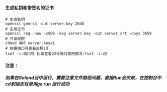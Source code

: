 #### 生成私钥和带签名的证书
```shell script
# 生成私钥
openssl genrsa -out server.key 2048
# 生成证书
openssl req -new -x509 -key server.key -out server.crt -days 3650
# 只读权限
chmod 400 server.keyei
# 根据端口号查看进程id
lsof -i:端口号 比如查看22号端口使用情况:lsof -i:22
```
#### 注意：
##### 如果在Goland当中运行，需要注意文件路径问题，直接Run会失败，在控制台中cd到指定目录用go run 运行成功